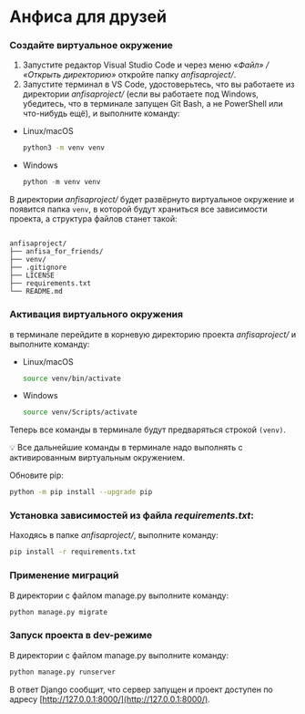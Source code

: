 # Анфиса для друзей

### Создайте виртуальное окружение

1. Запустите редактор Visual Studio Code и через меню «*Файл» / «Открыть директорию»* откройте папку *anfisaproject/*. 
2. Запустите терминал в VS Code, удостоверьтесь, что вы работаете из директории *anfisaproject/* (если вы работаете под Windows, убедитесь, что в терминале запущен Git Bash, а не PowerShell или что-нибудь ещё), и выполните команду:
- Linux/macOS
    
    ```bash
    python3 -m venv venv
    ```
    
- Windows
    
    ```python
    python -m venv venv
    ```
   
В директории *anfisaproject/* будет развёрнуто виртуальное окружение и появится папка `venv`, в которой будут храниться все зависимости проекта, а структура файлов станет такой:

```

anfisaproject/
├── anfisa_for_friends/
├── venv/   
├── .gitignore
├── LICENSE
├── requirements.txt
└── README.md
```

### Активация виртуального окружения
в терминале перейдите в корневую директорию проекта *anfisaproject/* и выполните команду:
- Linux/macOS
    
    ```bash
    source venv/bin/activate
    ```
    
- Windows
    
    ```bash
    source venv/Scripts/activate
    ```
    
Теперь все команды в терминале будут предваряться строкой `(venv)`.

💡 Все дальнейшие команды в терминале надо выполнять с активированным виртуальным окружением.

Обновите pip:

```bash
python -m pip install --upgrade pip
```

### Установка зависимостей из файла *requirements.txt*:
Находясь в папке *anfisaproject/*, выполните команду:

```bash
pip install -r requirements.txt
```

### Применение миграций

В директории с файлом manage.py выполните команду: 

```bash
python manage.py migrate
```

### Запуск проекта в dev-режиме

В директории с файлом manage.py выполните команду: 

```bash
python manage.py runserver
```

В ответ Django сообщит, что сервер запущен и проект доступен по адресу [http://127.0.0.1:8000/](http://127.0.0.1:8000/). 
